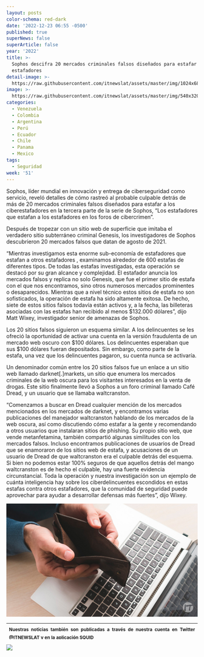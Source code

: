 ```yaml
---
layout: posts
color-schema: red-dark
date: '2022-12-23 06:55 -0500'
published: true
superNews: false
superArticle: false
year: '2022'
title: >-
  Sophos descifra 20 mercados criminales falsos diseñados para estafar a
  estafadores
detail-image: >-
  https://raw.githubusercontent.com/itnewslat/assets/master/img/1024x680/billetera-con-laptop-g.jpg
image: >-
  https://raw.githubusercontent.com/itnewslat/assets/master/img/540x320/billetera-con-laptop-p.jpg
categories:
  - Venezuela
  - Colombia
  - Argentina
  - Perú
  - Ecuador
  - Chile
  - Panama
  - Mexico
tags:
  - Seguridad
week: '51'
---
```

Sophos, líder mundial en innovación y entrega de ciberseguridad como servicio, reveló detalles de cómo rastreó al probable culpable detrás de más de 20 mercados criminales falsos diseñados para estafar a los ciberestafadores en la tercera parte de la serie de Sophos, “Los estafadores que estafan a los estafadores en los foros de cibercrimen”.
 
Después de tropezar con un sitio web de superficie que imitaba el verdadero sitio subterráneo criminal Genesis, los investigadores de Sophos descubrieron 20 mercados falsos que datan de agosto de 2021.
 
“Mientras investigamos esta enorme sub-economía de estafadores que estafan a otros estafadores  , examinamos alrededor de 600 estafas de diferentes tipos. De todas las estafas investigadas, esta operación se destacó por su gran alcance y complejidad. El estafador anuncia los mercados falsos y replica no solo Genesis, que fue el primer sitio de estafa con el que nos encontramos, sino otros numerosos mercados prominentes o desaparecidos. Mientras que a nivel técnico estos sitios de estafa no son sofisticados, la operación de estafa ha sido altamente exitosa. De hecho, siete de estos sitios falsos todavía están activos y, a la fecha, las billeteras asociadas con las estafas han recibido al menos $132.000 dólares”, dijo Matt Wixey, investigador senior de amenazas de Sophos.
 
Los 20 sitios falsos siguieron un esquema similar. A los delincuentes se les ofreció la oportunidad de activar una cuenta en la versión fraudulenta de un mercado web oscuro con $100 dólares. Los delincuentes esperaban que sus $100 dólares fueran depositados. Sin embargo, como parte de la estafa, una vez que los delincuentes pagaron, su cuenta nunca se activaría.
 
Un denominador común entre los 20 sitios falsos fue un enlace a un sitio web llamado darknet[.]markets, un sitio que enumera los mercados criminales de la web oscura para los visitantes interesados en la venta de drogas. Este sitio finalmente llevó a Sophos a un foro criminal llamado Café Dread, y un usuario que se llamaba waltcranston.
 
“Comenzamos a buscar en Dread cualquier mención de los mercados mencionados en los mercados de darknet, y encontramos varias publicaciones del manejador waltcranston hablando de los mercados de la web oscura, así como discutiendo cómo estafar a la gente y recomendando a otros usuarios que instalaran sitios de phishing. Su propio sitio web, que vende metanfetamina, también compartió algunas similitudes con los mercados falsos. Incluso encontramos publicaciones de usuarios de Dread que se enamoraron de los sitios web de estafa, y acusaciones de un usuario de Dread de que waltcranston era el culpable detrás del esquema. Si bien no podemos estar 100% seguros de que aquellos detrás del mango waltcranston es de hecho el culpable, hay una fuerte evidencia circunstancial. Toda la operación y nuestra investigación son un ejemplo de cuánta inteligencia hay sobre los ciberdelincuentes escondidos en estas estafas contra otros estafadores, que la comunidad de seguridad puede aprovechar para ayudar a desarrollar defensas más fuertes”, dijo Wixey.

![](https://raw.githubusercontent.com/itnewslat/assets/master/img/540x320/billetera-con-laptop-p.jpg)

<table style="height: 42px;" width="569">
<tbody>
<tr>
<td style="text-align: justify;"><sub><strong>Nuestras noticias también son publicadas a través de nuestra cuenta en Twitter <a href="https://twitter.com/itnewslat?lang=es">@ITNEWSLAT</a> y en la aplicación <a href="https://squidapp.co/en/">SQUID</a></strong></sub></td>
</tr>
</tbody>
</table>

<img src="https://tracker.metricool.com/c3po.jpg?hash=56f88a41e39ab42c063cc51676587a04"/>